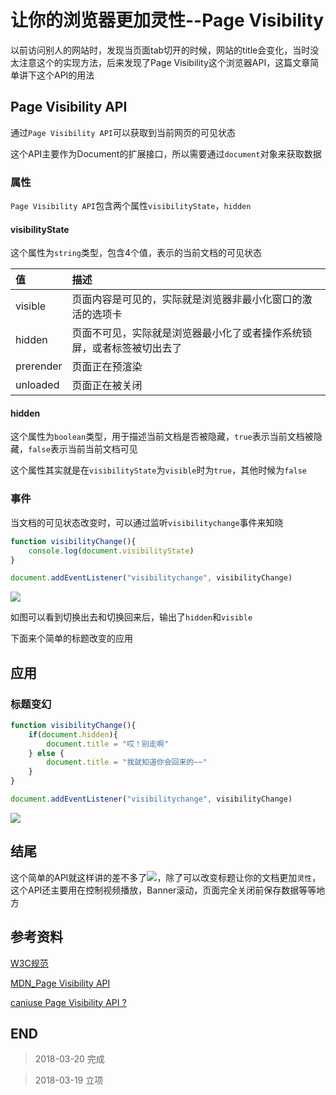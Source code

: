 # 让你的浏览器更加灵性--Page Visibility

以前访问别人的网站时，发现当页面tab切开的时候，网站的title会变化，当时没太注意这个的实现方法，后来发现了Page Visibility这个浏览器API，这篇文章简单讲下这个API的用法

## Page Visibility API

通过`Page Visibility API`可以获取到当前网页的可见状态

这个API主要作为Document的扩展接口，所以需要通过`document`对象来获取数据

### 属性

`Page Visibility API`包含两个属性`visibilityState`，`hidden`

#### visibilityState

这个属性为`string`类型，包含4个值，表示的当前文档的可见状态

|值|描述|
|:---|:---|
|visible|页面内容是可见的，实际就是浏览器非最小化窗口的激活的选项卡|
|hidden|页面不可见，实际就是浏览器最小化了或者操作系统锁屏，或者标签被切出去了
|prerender|页面正在预渲染|
|unloaded|页面正在被关闭|

#### hidden

这个属性为`boolean`类型，用于描述当前文档是否被隐藏，`true`表示当前文档被隐藏，`false`表示当前当前文档可见

这个属性其实就是在`visibilityState`为`visible`时为`true`，其他时候为`false`

### 事件

当文档的可见状态改变时，可以通过监听`visibilitychange`事件来知晓

``` javascript
function visibilityChange(){
    console.log(document.visibilityState)
}

document.addEventListener("visibilitychange", visibilityChange)
```

![](https://blog-cdn.chenxiyuan.fun/18-3-20/55648724.jpg)

如图可以看到切换出去和切换回来后，输出了`hidden`和`visible`

下面来个简单的标题改变的应用

## 应用

### 标题变幻

``` javascript
function visibilityChange(){
    if(document.hidden){
        document.title = "哎！别走啊"
    } else {
        document.title = "我就知道你会回来的~~"
    }
}

document.addEventListener("visibilitychange", visibilityChange)
```

![](https://blog-cdn.chenxiyuan.fun/18-3-20/87430499.jpg)

## 结尾

这个简单的API就这样讲的差不多了![](https://blog-cdn.chenxiyuan.fun/17-9-27/79506665.jpg)，除了可以改变标题让你的文档更加`灵性`，这个API还主要用在控制视频播放，Banner滚动，页面完全关闭前保存数据等等地方

## 参考资料

[W3C规范](https://www.w3.org/TR/page-visibility/)

[MDN_Page Visibility API](https://developer.mozilla.org/zh-CN/docs/Web/API/Page_Visibility_API)

[caniuse Page Visibility API ?](https://caniuse.com/#search=Visibility)

## END

>   2018-03-20    完成

>   2018-03-19    立项